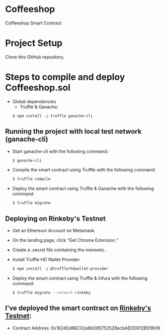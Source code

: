 # Coffeeshop

Coffeeshop Smart Contract

Project Setup
============

Clone this GitHub repository.

# Steps to compile and deploy Coffeeshop.sol

  - Global dependencies
    - Truffle & Ganache:
    ```sh
    $ npm install -g truffle ganache-cli
    ```
## Running the project with local test network (ganache-cli)
    
   - Start ganache-cli with the following command:
     ```sh 
     $ ganache-cli
     ``` 
   - Compile the smart contract using Truffle with the following command:
     ```sh
     $ truffle compile
     ```
   - Deploy the smart contract using Truffle & Ganache with the following command:
     ```sh
     $ truffle migrate
     ```
     
## Deploying on Rinkeby's Testnet
  - Get an Ethereum Account on Metamask. 
  - On the landing page, click “Get Chrome Extension.”
  - Create a .secret file cointaining the menomic.
    
  - Install Truffle HD Wallet Provider:
    ```sh
    $ npm install -g @truffle/hdwallet-provider
    ```
  - Deploy the smart contract using Truffle & Infura with the following command:
    ```sh
    $ truffle migrate --network rinkeby
    ```
 ## I've deployed the smart contract on [Rinkeby's Testnet](https://rinkeby.etherscan.io/address/0x1624ed88c02a6bd85752528acbaedd812b5f9b19):
 - Contract Address: 0x1624Ed88C02a6bD85752528acbAEDD812B5f9b19
